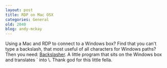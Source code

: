 ```yaml
---
layout: post
title: RDP on Mac OSX
categories: General
old: 2040
blog: andy-mckay
---
```

<p>Using a Mac and RDP to connect to a Windows box? Find that you can't type a backslash, that most useful of all characters for Windows paths? Then you need: <a href="http://www.carlsalter.com/rdp-for-mac-fix.html">Backslasher</a>. A little program that sits on the Windows box and translates ` into \. Thank god for this little fella.</p>